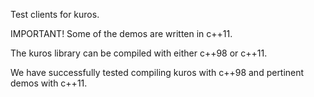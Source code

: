 Test clients for kuros.

IMPORTANT! Some of the demos are written in c++11. 

The kuros library can be compiled with either c++98 or c++11. 

We have successfully tested compiling kuros with c++98 and pertinent demos with c++11.
